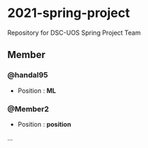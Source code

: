 # 2021-spring-project
Repository for DSC-UOS Spring Project Team

## Member

### @handal95 
- Position : **ML**

### @Member2
- Position : **position**

...
